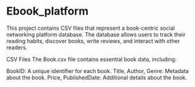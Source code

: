 # Ebook_platform
This project contains CSV files that represent a book-centric social networking platform database. The database allows users to track their reading habits, discover books, write reviews, and interact with other readers.

CSV Files
The Book.csv file contains essential book data, including:

BookID: A unique identifier for each book.
Title, Author, Genre: Metadata about the book.
Price, PublishedDate: Additional details about the book.
